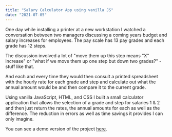 ```yaml
---
title: "Salary Calculator App using vanilla JS"
date: "2021-07-05"
---
```


One day while installing a printer at a new workstation I watched a conversation between two managers discussing a coming years budget and salary increases for employees. The pay scale has 13 pay grades and each grade has 12 steps.

The discussion involved a lot of "move them up this step means "X" increase" or "what if we move them up one step but down two grades?" - stuff like that.

And each and every time they would then consult a printed spreadsheet with the hourly rate for each grade and step and calculate out what the annual amount would be and then compare it to the current grade.

Using vanilla JavaScript, HTML, and CSS I built a small calculator application that allows the selection of a grade and step for salaries 1 & 2 and then just return the rates, the annual amounts for each as well as the difference. The reduction in errors as well as time savings it provides I can only imagine.

You can see a demo version of the project [here](https://wynettedegroot.com/).
